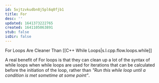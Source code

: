 ```yaml
---
id: 5xjtzvkudbn8j5pl6q0fjb1
title: For
desc: ''
updated: 1641373222765
created: 1641105063891
stub: false
isDir: false
---
```



For Loops Are Cleaner Than [[C++ While Loops|s.l.cpp.flow.loops.while]]

A real benefit of For loops is that they can clean up a lot of the syntax of while loops when while loops are used for iterations that can be calculated before the initiation of the loop, rather than _"Run this while loop until a condition is met sometime at some point"_.
